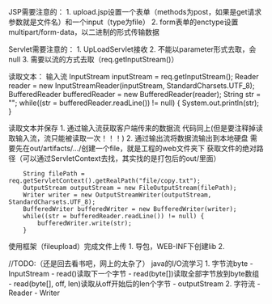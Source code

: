 JSP需要注意的：
    1. upload.jsp设置一个表单（methods为post，如果是get请求参数就是文件名）和一个input（type为file）
    2. form表单的enctype设置multipart/form-data，以二进制的形式传输数据

Servlet需要注意的：
    1. UpLoadServlet接收
    2. 不能以parameter形式去取，会null
    3. 需要以流的方式去取（req.getInputStream()）

读取文本：
    输入流
    InputStream inputStream = req.getInputStream();
    Reader reader = new InputStreamReader(inputStream, StandardCharsets.UTF_8);
    BufferedReader bufferedReader = new BufferedReader(reader);
    String str = "";
    while((str = bufferedReader.readLine()) != null) {
        System.out.println(str);
    }

读取文本并保存
    1. 通过输入流获取客户端传来的数据流
        代码同上(但是要注释掉读取输入流，流只能被读取一次！！！)
    2. 通过输出流将数据流输出到本地硬盘
        需要先在out/artifacts/.../创建一个file，就是工程的web文件夹下
        获取文件的绝对路径（可以通过ServletContext去找，其实找的是打包后的out/里面）
        
        String filePath = req.getServletContext().getRealPath("file/copy.txt");
        OutputStream outputStream = new FileOutputStream(filePath);
        Writer writer = new OutputStreamWriter(outputStream, StandardCharsets.UTF_8);
        BufferedWriter bufferedWriter = new BufferedWriter(writer);
        while((str = bufferedReader.readLine()) != null) {
            bufferedWriter.write(str);
        }

使用框架（fileupload）完成文件上传
    1. 导包，WEB-INF下创建lib
    2. 
    


//TODO:（还是回去看书吧，网上的太杂了）
java的I/O流学习
    1. 字节流byte
        - InputStream
            - read()读取下一个字节
            - read(byte[])读取全部字节放到byte数组
            - read(byte[], off, len)读取从off开始后的len个字节
        - outputStream
    2. 字符流
        - Reader
        - Writer